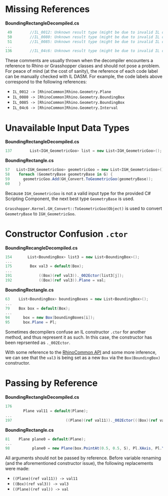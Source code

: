 # Missing References

**BoundingRectangleDecompiled.cs**
```C#
 49        //IL_0012: Unknown result type (might be due to invalid IL or missing references)
 50        //IL_0080: Unknown result type (might be due to invalid IL or missing references)
 51        //IL_0085: Unknown result type (might be due to invalid IL or missing references)
...
136        //IL_04c6: Unknown result type (might be due to invalid IL or missing references)
```

These comments are usually thrown when the decompiler encounters a reference to Rhino or Grasshopper classes and should not pose a problem. For peace of mind (at the cost of sanity), the reference of each code label can be manually checked with IL DASM. For example, the code labels above correspond to the following references:  
- ```IL_0012 -> [RhinoCommon]Rhino.Geometry.Plane```  
- ```IL_0080 -> [RhinoCommon]Rhino.Geometry.BoundingBox```  
- ```IL_0085 -> [RhinoCommon]Rhino.Geometry.BoundingBox```  
- ```IL_04c6 -> [RhinoCommon]Rhino.Geometry.Interval```  

# Unavailable Input Data Types

**BoundingRectangleDecompiled.cs**
```C#
137        List<IGH_GeometricGoo> list = new List<IGH_GeometricGoo>();
```

**BoundingRectangle.cs**
```C#
57   List<IGH_GeometricGoo> geometricGoo = new List<IGH_GeometricGoo>();
58    foreach (GeometryBase geometryBase in G) {
59      geometricGoo.Add(GH_Convert.ToGeometricGoo(geometryBase));
60    }
```

Because ```IGH_GeometricGoo``` is not a valid input type for the provided C# Scripting Component, the next best type ```GeometryBase``` is used.  

```Grasshopper.Kernel.GH_Convert::ToGeometricGoo(Object)``` is used to convert ```GeometryBase``` to ```IGH_GeometricGoo```.

# Constructor Confusion ```.ctor```

**BoundingRecangleDecompiled.cs**
```C#
154       List<BoundingBox> list3 = new List<BoundingBox>();
...
175        Box val3 = default(Box);
...
191            ((Box)(ref val3))._002Ector(list3[j]);
192            ((Box)(ref val3)).Plane = val;
```

**BoundingRectangle.cs**
```C#
63    List<BoundingBox> boundingBoxes = new List<BoundingBox>();
...
79    Box box = default(Box);
...
94      box = new Box(boundingBoxes[i]);
95      box.Plane = Pl;
```

Sometimes decompilers confuse an IL constructor ```.ctor``` for another method, and thus represent it as such. In this case, the constructor has been reprsented as ```._002Ector```.  

With some reference to the [RhinoCommon API](https://developer.rhino3d.com/api/rhinocommon/rhino.geometry.box/box#(boundingbox)) and some more inference, we can see that the ```val3``` is being set as a new ```Box``` via the ```Box(BoundingBox)``` constructor.

# Passing by Reference

**BoundingRectangleDecompiled.cs**
```C#
176
        Plane val11 = default(Plane);
...
197                        ((Plane)(ref val11))._002Ector(((Box)(ref val3)).PointAt(0.5, 0.5, num2), ((Plane)(ref val)).XAxis, ((Plane)(ref val)).YAxis);
```

**BoundingRectangle.cs**
```C#
81    Plane plane0 = default(Plane);
...
98          plane0 = new Plane(box.PointAt(0.5, 0.5, S), Pl.XAxis, Pl.YAxis);
```

All arguments should not be passed by reference. Before variable renaming (and the aforementioned constructor issue), the following replacements were made:
- ```((Plane)(ref val11)) -> val11```
- ```((Box)(ref val3)) -> val3```
- ```((Plane)(ref val)) -> val```